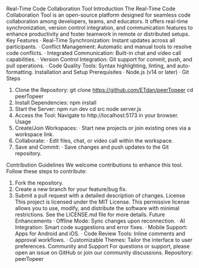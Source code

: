 Real-Time Code Collaboration Tool
Introduction
The Real-Time Code Collaboration Tool is an open-source platform designed for seamless code collaboration among developers, teams, and educators. It offers real-time synchronization, version control integration, and communication features to enhance productivity and foster teamwork in remote or distributed setups.
Key Features
·	Real-Time Synchronization: Instant updates across all participants.
·	Conflict Management: Automatic and manual tools to resolve code conflicts.
·	Integrated Communication: Built-in chat and video call capabilities.
·	Version Control Integration: Git support for commit, push, and pull operations.
·	Code Quality Tools: Syntax highlighting, linting, and auto-formatting.
Installation and Setup
Prerequisites
·	Node.js (v14 or later)
·	Git
Steps
1.	Clone the Repository:
    git clone https://github.com/ETdan/peerTopeer
    cd peerTopeer
2.	Install Dependencies:
    npm install
3.	Start the Server:
    npm run dev
    cd src
    node server.js
4.	Access the Tool: Navigate to http://localhost:5173 in your browser.
Usage
1.	Create/Join Workspaces:
·	Start new projects or join existing ones via a workspace link.
1.	Collaborate:
·	Edit files, chat, or video call within the workspace.
1.	Save and Commit:
·	Save changes and push updates to the Git repository.

Contribution Guidelines
We welcome contributions to enhance this tool. Follow these steps to contribute:
1.	Fork the repository.
2.	Create a new branch for your feature/bug fix.
3.	Submit a pull request with a detailed description of changes.
License
This project is licensed under the MIT License. This permissive license allows you to use, modify, and distribute the software with minimal restrictions. See the LICENSE.md file for more details.
Future Enhancements
·	Offline Mode: Sync changes upon reconnection.
·	AI Integration: Smart code suggestions and error fixes.
·	Mobile Support: Apps for Android and iOS.
·	Code Review Tools: Inline comments and approval workflows.
·	Customizable Themes: Tailor the interface to user preferences.
Community and Support
For questions or support, please open an issue on GitHub or join our community discussions.
Repository: peerTopeer
